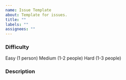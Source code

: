 ```yaml
---
name: Issue Template
about: Template for issues.
title: ""
labels: ""
assignees: ""
---
```


### Difficulty

Easy (1 person)
Medium (1-2 people)
Hard (1-3 people)

### Description
